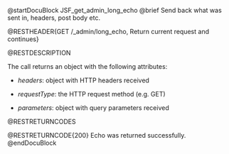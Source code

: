 
@startDocuBlock JSF_get_admin_long_echo
@brief Send back what was sent in, headers, post body etc.

@RESTHEADER{GET /_admin/long_echo, Return current request and continues}

@RESTDESCRIPTION

The call returns an object with the following attributes:

- *headers*: object with HTTP headers received

- *requestType*: the HTTP request method (e.g. GET)

- *parameters*: object with query parameters received

@RESTRETURNCODES

@RESTRETURNCODE{200}
Echo was returned successfully.
@endDocuBlock

